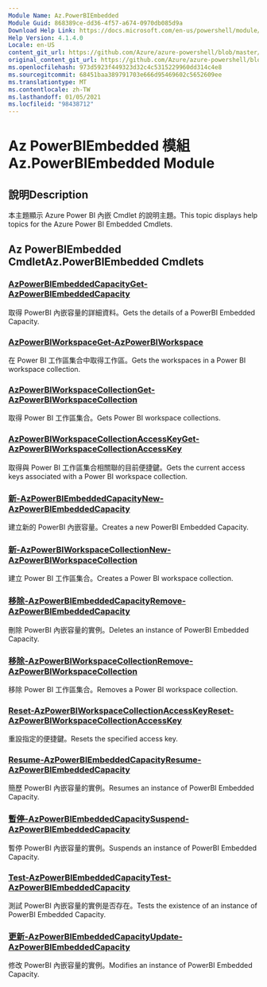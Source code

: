 ```yaml
---
Module Name: Az.PowerBIEmbedded
Module Guid: 868389ce-dd36-4f57-a674-0970db085d9a
Download Help Link: https://docs.microsoft.com/en-us/powershell/module/az.powerbiembedded
Help Version: 4.1.4.0
Locale: en-US
content_git_url: https://github.com/Azure/azure-powershell/blob/master/src/PowerBIEmbedded/PowerBIEmbedded/help/Az.PowerBIEmbedded.md
original_content_git_url: https://github.com/Azure/azure-powershell/blob/master/src/PowerBIEmbedded/PowerBIEmbedded/help/Az.PowerBIEmbedded.md
ms.openlocfilehash: 973d5923f449323d32c4c5315229960dd314c4e8
ms.sourcegitcommit: 68451baa389791703e666d95469602c5652609ee
ms.translationtype: MT
ms.contentlocale: zh-TW
ms.lasthandoff: 01/05/2021
ms.locfileid: "98438712"
---
```

# <span data-ttu-id="be665-101">Az PowerBIEmbedded 模組</span><span class="sxs-lookup"><span data-stu-id="be665-101">Az.PowerBIEmbedded Module</span></span>
## <span data-ttu-id="be665-102">說明</span><span class="sxs-lookup"><span data-stu-id="be665-102">Description</span></span>
<span data-ttu-id="be665-103">本主題顯示 Azure Power BI 內嵌 Cmdlet 的說明主題。</span><span class="sxs-lookup"><span data-stu-id="be665-103">This topic displays help topics for the Azure Power BI Embedded Cmdlets.</span></span>

## <span data-ttu-id="be665-104">Az PowerBIEmbedded Cmdlet</span><span class="sxs-lookup"><span data-stu-id="be665-104">Az.PowerBIEmbedded Cmdlets</span></span>
### [<span data-ttu-id="be665-105">AzPowerBIEmbeddedCapacity</span><span class="sxs-lookup"><span data-stu-id="be665-105">Get-AzPowerBIEmbeddedCapacity</span></span>](Get-AzPowerBIEmbeddedCapacity.md)
<span data-ttu-id="be665-106">取得 PowerBI 內嵌容量的詳細資料。</span><span class="sxs-lookup"><span data-stu-id="be665-106">Gets the details of a PowerBI Embedded Capacity.</span></span>

### [<span data-ttu-id="be665-107">AzPowerBIWorkspace</span><span class="sxs-lookup"><span data-stu-id="be665-107">Get-AzPowerBIWorkspace</span></span>](Get-AzPowerBIWorkspace.md)
<span data-ttu-id="be665-108">在 Power BI 工作區集合中取得工作區。</span><span class="sxs-lookup"><span data-stu-id="be665-108">Gets the workspaces in a Power BI workspace collection.</span></span>

### [<span data-ttu-id="be665-109">AzPowerBIWorkspaceCollection</span><span class="sxs-lookup"><span data-stu-id="be665-109">Get-AzPowerBIWorkspaceCollection</span></span>](Get-AzPowerBIWorkspaceCollection.md)
<span data-ttu-id="be665-110">取得 Power BI 工作區集合。</span><span class="sxs-lookup"><span data-stu-id="be665-110">Gets Power BI workspace collections.</span></span>

### [<span data-ttu-id="be665-111">AzPowerBIWorkspaceCollectionAccessKey</span><span class="sxs-lookup"><span data-stu-id="be665-111">Get-AzPowerBIWorkspaceCollectionAccessKey</span></span>](Get-AzPowerBIWorkspaceCollectionAccessKey.md)
<span data-ttu-id="be665-112">取得與 Power BI 工作區集合相關聯的目前便捷鍵。</span><span class="sxs-lookup"><span data-stu-id="be665-112">Gets the current access keys associated with a Power BI workspace collection.</span></span>

### [<span data-ttu-id="be665-113">新-AzPowerBIEmbeddedCapacity</span><span class="sxs-lookup"><span data-stu-id="be665-113">New-AzPowerBIEmbeddedCapacity</span></span>](New-AzPowerBIEmbeddedCapacity.md)
<span data-ttu-id="be665-114">建立新的 PowerBI 內嵌容量。</span><span class="sxs-lookup"><span data-stu-id="be665-114">Creates a new PowerBI Embedded Capacity.</span></span>

### [<span data-ttu-id="be665-115">新-AzPowerBIWorkspaceCollection</span><span class="sxs-lookup"><span data-stu-id="be665-115">New-AzPowerBIWorkspaceCollection</span></span>](New-AzPowerBIWorkspaceCollection.md)
<span data-ttu-id="be665-116">建立 Power BI 工作區集合。</span><span class="sxs-lookup"><span data-stu-id="be665-116">Creates a Power BI workspace collection.</span></span>

### [<span data-ttu-id="be665-117">移除-AzPowerBIEmbeddedCapacity</span><span class="sxs-lookup"><span data-stu-id="be665-117">Remove-AzPowerBIEmbeddedCapacity</span></span>](Remove-AzPowerBIEmbeddedCapacity.md)
<span data-ttu-id="be665-118">刪除 PowerBI 內嵌容量的實例。</span><span class="sxs-lookup"><span data-stu-id="be665-118">Deletes an instance of PowerBI Embedded Capacity.</span></span>

### [<span data-ttu-id="be665-119">移除-AzPowerBIWorkspaceCollection</span><span class="sxs-lookup"><span data-stu-id="be665-119">Remove-AzPowerBIWorkspaceCollection</span></span>](Remove-AzPowerBIWorkspaceCollection.md)
<span data-ttu-id="be665-120">移除 Power BI 工作區集合。</span><span class="sxs-lookup"><span data-stu-id="be665-120">Removes a Power BI workspace collection.</span></span>

### [<span data-ttu-id="be665-121">Reset-AzPowerBIWorkspaceCollectionAccessKey</span><span class="sxs-lookup"><span data-stu-id="be665-121">Reset-AzPowerBIWorkspaceCollectionAccessKey</span></span>](Reset-AzPowerBIWorkspaceCollectionAccessKey.md)
<span data-ttu-id="be665-122">重設指定的便捷鍵。</span><span class="sxs-lookup"><span data-stu-id="be665-122">Resets the specified access key.</span></span>

### [<span data-ttu-id="be665-123">Resume-AzPowerBIEmbeddedCapacity</span><span class="sxs-lookup"><span data-stu-id="be665-123">Resume-AzPowerBIEmbeddedCapacity</span></span>](Resume-AzPowerBIEmbeddedCapacity.md)
<span data-ttu-id="be665-124">簡歷 PowerBI 內嵌容量的實例。</span><span class="sxs-lookup"><span data-stu-id="be665-124">Resumes an instance of PowerBI Embedded Capacity.</span></span>

### [<span data-ttu-id="be665-125">暫停-AzPowerBIEmbeddedCapacity</span><span class="sxs-lookup"><span data-stu-id="be665-125">Suspend-AzPowerBIEmbeddedCapacity</span></span>](Suspend-AzPowerBIEmbeddedCapacity.md)
<span data-ttu-id="be665-126">暫停 PowerBI 內嵌容量的實例。</span><span class="sxs-lookup"><span data-stu-id="be665-126">Suspends an instance of PowerBI Embedded Capacity.</span></span>

### [<span data-ttu-id="be665-127">Test-AzPowerBIEmbeddedCapacity</span><span class="sxs-lookup"><span data-stu-id="be665-127">Test-AzPowerBIEmbeddedCapacity</span></span>](Test-AzPowerBIEmbeddedCapacity.md)
<span data-ttu-id="be665-128">測試 PowerBI 內嵌容量的實例是否存在。</span><span class="sxs-lookup"><span data-stu-id="be665-128">Tests the existence of an instance of PowerBI Embedded Capacity.</span></span>

### [<span data-ttu-id="be665-129">更新-AzPowerBIEmbeddedCapacity</span><span class="sxs-lookup"><span data-stu-id="be665-129">Update-AzPowerBIEmbeddedCapacity</span></span>](Update-AzPowerBIEmbeddedCapacity.md)
<span data-ttu-id="be665-130">修改 PowerBI 內嵌容量的實例。</span><span class="sxs-lookup"><span data-stu-id="be665-130">Modifies  an instance of PowerBI Embedded Capacity.</span></span>

